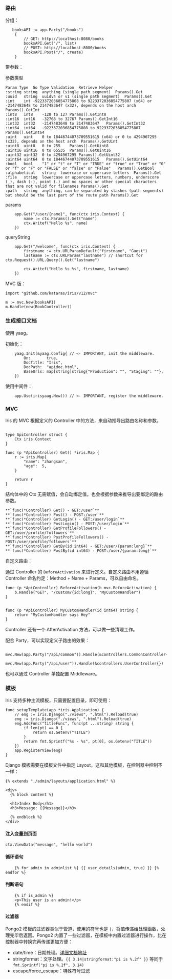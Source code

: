 ### 路由

分组：

```
   booksAPI := app.Party("/books")
    {
        // GET: http://localhost:8080/books
        booksAPI.Get("/", list)
        // POST: http://localhost:8080/books
        booksAPI.Post("/", create)
    }
```

带参数：

参数类型
```
Param Type	Go Type	Validation	Retrieve Helper
:string	string	anything (single path segment)	Params().Get
:uuid	string	uuidv4 or v1 (single path segment)	Params().Get
:int	int	-9223372036854775808 to 9223372036854775807 (x64) or -2147483648 to 2147483647 (x32), depends on the host arch	Params().GetInt
:int8	int8	-128 to 127	Params().GetInt8
:int16	int16	-32768 to 32767	Params().GetInt16
:int32	int32	-2147483648 to 2147483647	Params().GetInt32
:int64	int64	-9223372036854775808 to 9223372036854775807	Params().GetInt64
:uint	uint	0 to 18446744073709551615 (x64) or 0 to 4294967295 (x32), depends on the host arch	Params().GetUint
:uint8	uint8	0 to 255	Params().GetUint8
:uint16	uint16	0 to 65535	Params().GetUint16
:uint32	uint32	0 to 4294967295	Params().GetUint32
:uint64	uint64	0 to 18446744073709551615	Params().GetUint64
:bool	bool	"1" or "t" or "T" or "TRUE" or "true" or "True" or "0" or "f" or "F" or "FALSE" or "false" or "False"	Params().GetBool
:alphabetical	string	lowercase or uppercase letters	Params().Get
:file	string	lowercase or uppercase letters, numbers, underscore (_), dash (-), point (.) and no spaces or other special characters that are not valid for filenames	Params().Get
:path	string	anything, can be separated by slashes (path segments) but should be the last part of the route path	Params().Get
```

params

```
    app.Get("/user/{name}", func(ctx iris.Context) {
        name := ctx.Params().Get("name")
        ctx.Writef("Hello %s", name)
    })
```

queryString

```
    app.Get("/welcome", func(ctx iris.Context) {
        firstname := ctx.URLParamDefault("firstname", "Guest")
        lastname := ctx.URLParam("lastname") // shortcut for ctx.Request().URL.Query().Get("lastname")

        ctx.Writef("Hello %s %s", firstname, lastname)
    })
```




MVC 版：

```
import "github.com/kataras/iris/v12/mvc"

m := mvc.New(booksAPI)
m.Handle(new(BookController))
```

### 生成接口文档

使用 yaag。

初始化：

```
	yaag.Init(&yaag.Config{ // <- IMPORTANT, init the middleware.
		On:       true,
		DocTitle: "Iris",
		DocPath:  "apidoc.html",
		BaseUrls: map[string]string{"Production": "", "Staging": ""},
	})
```

使用中间件：

```
	app.Use(irisyaag.New()) // <- IMPORTANT, register the middleware.
```



### MVC



Iris 的 MVC 根据定义的 Controller 中的方法，来自动推导出路由名称和参数。



```

type ApiController struct {
	Ctx iris.Context
}

func (p *ApiController) Get() *iris.Map {
	r := iris.Map{
		"name": "zhangsan",
		"age":  5,
	}

	return r
}
```



结构体中的 Ctx 无需赋值，会自动绑定值。也会根据参数来推导出要绑定的路由参数。

```
**`func(*Controller) Get() - GET:/user`**
**`func(*Controller) Post() - POST:/user`**
**`func(*Controller) GetLogin() - GET:/user/login`**
**`func(*Controller) PostLogin() - POST:/user/login`**
**`func(*Controller) GetProfileFollowers() - GET:/user/profile/followers`**
**`func(*Controller) PostProfileFollowers() - POST:/user/profile/followers`**
**`func(*Controller) GetBy(id int64) - GET:/user/{param:long}`**
**`func(*Controller) PostBy(id int64) - POST:/user/{param:long}`**
```



自定义路由：

通过 Controller 的 `BeforeActivation` 来进行定义。自定义路由不用遵循 Controller 命名约定：Method + Name + Params，可以自由命名。



```
func (p *ApiController) BeforeActivation(b mvc.BeforeActivation) {
	b.Handle("GET", "/custom/{id:long}", "MyCustomHandler")
}


func (p *ApiController) MyCustomHandler(id int64) string {
	return "MyCustomHandler says Hey"
}
```



Controller 还有一个 AfterActivation 方法，可以做一些清理工作。



配合 Party，可以实现定义子路由的效果：



```
	mvc.New(app.Party("/api/common")).Handle(&controllers.CommonController{})
	mvc.New(app.Party("/api/user")).Handle(&controllers.UserController{})
```



也可以通过 Controller 单独配置 Middleware。



### 模板



Iris 支持多种主流模板，只需要配置目录，即可使用：

```
func setupTemplate(app *iris.Application) {
	// eng := iris.Django("./views", ".html").Reload(true)
	eng := iris.Django("./views", ".html").Reload(true)
	eng.AddFunc("titleFunc", func(pt ...string) string {
		if len(pt) == 0 {
			return os.Getenv("TITLE")
		}
		return fmt.Sprintf("%s - %s", pt[0], os.Getenv("TITLE"))
	})
	app.RegisterView(eng)
}
```



Django 模板需要在模板文件中指定 Layout，这和其他模板，在控制器中控制不一样：



```
{% extends "./admin/layouts/application.html" %}

<div>
  {% block content %}

  <h1>Index Body</h1>
  <h3>Message: {{Message}}</h3>

  {% endblock %}
</div>
```

#### 注入变量到页面

```
ctx.ViewData("message", "hello world")
```



#### 循环语句

```
    {% for admin in adminlist %} {{ user_details(admin, true) }} {% endfor %}
```

#### 判断语句



```
    {% if is_admin %}
    <p>This user is an admin!</p>
    {% endif %}
```



#### 过滤器

Pongo2 模板的过滤器类似于管道，使用的符号也是 `|`，将值传递给处理函数，处理完毕后返回。Pongo2 内置了一些过滤器，在模板中内置过滤器进行操作，比在控制器中转换完再传递更加方便：



- date/time：日期处理。[详细文档地址](http://golang.org/pkg/time/#Time.Format)
- stringformat：文字处理。`{{ 3.14|stringformat:"pi is %.2f" }}` 等同于 `fmt.Sprintf("pi is %.2f", 3.14)`
- escape/force_escape：特殊符号过滤







 

